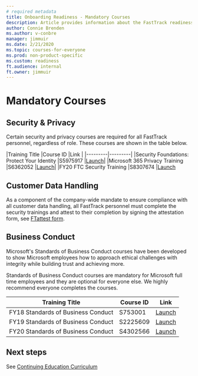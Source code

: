 ```yaml
---
# required metadata 
title: Onboarding Readiness - Mandatory Courses
description: Article provides information about the FastTrack readiness education curriculum.
author: Connie Brenden
ms.author: v-conbre
manager: jimmuir
ms.date: 2/21/2020
ms.topic: courses-for-everyone
ms.prod: non-product-specific
ms.custom: readiness
ft.audience: internal
ft.owner: jimmuir
---
```


# Mandatory Courses

## Security & Privacy

Certain security and privacy courses are required for all FastTrack personnel, regardless of role. These courses are shown in the table below.

|Training Title |Course ID |Link |
|---------|---------|
|Security Foundations: Protect Your Identity     |S5975917         |[Launch](https://learn.microsoft.com/activity/S5975917/launch#/)|
|Microsoft 365 Privacy Training   |S6362052         |[Launch](https://learn.microsoft.com/activity/S6362052/launch#/)|
|FY20 FTC Security Training  |S8307674        |[Launch](https://learningplayer.microsoft.com/activity/S8307674/launch)

## Customer Data Handling

As a component of the company-wide mandate to ensure compliance with all customer data handling, all FastTrack personnel must complete the security trainings and attest to their completion by signing the attestation form, see [FTattest form](https://aka.ms/FTattest).

## Business Conduct

Microsoft's Standards of Business Conduct courses have been developed to show Microsoft employees how to approach ethical challenges with integrity while building trust and achieving more.  

Standards of Business Conduct courses are mandatory for Microsoft full time employees and they are optional for everyone else. We highly recommend everyone completes the courses.

|Training Title |Course ID |Link |
|---------|---------|---------|
|FY18 Standards of Business Conduct  |S753001         |[Launch](https://microsoft.sharepoint.com/sites/infopedia/pages/layouts/kcdoc.aspx?k=g00-1-48534)         |
|FY19 Standards of Business Conduct    |S2225609         |[Launch](https://emea01.safelinks.protection.outlook.com/?url=https%3A%2F%2Flearn.microsoft.com%2Factivity%2FS2225609%2Flaunch&data=02%7C01%7Cfkyriaki%40microsoft.com%7C96bbd139f6ef4a05146c08d62f807bd7%7C72f988bf86f141af91ab2d7cd011db47%7C1%7C0%7C636748626240227241&sdata=l8TFdAKq1r6CkmBifLSUPk%2Bavm5BcIYZaPlRUJqjs94%3D&reserved=0)         |
|FY20 Standards of Business Conduct |S4302566    |[Launch](https://learn.microsoft.com/activity/S4302566/launch#/)   |

## Next steps

See [Continuing Education Curriculum](continuing-education-curriculum.md)
